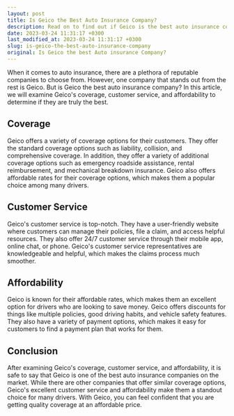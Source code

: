 ```yaml
---
layout: post
title: Is Geico the Best Auto Insurance Company?
description: Read on to find out if Geico is the best auto insurance company based on coverage, customer service, and affordability.
date: 2023-03-24 11:31:17 +0300
last_modified_at: 2023-03-24 11:31:17 +0300
slug: is-geico-the-best-auto-insurance-company
original: Is Geico the best Auto insurance Company?
---
```

When it comes to auto insurance, there are a plethora of reputable companies to choose from. However, one company that stands out from the rest is Geico. But is Geico the best auto insurance company? In this article, we will examine Geico's coverage, customer service, and affordability to determine if they are truly the best.

## Coverage

Geico offers a variety of coverage options for their customers. They offer the standard coverage options such as liability, collision, and comprehensive coverage. In addition, they offer a variety of additional coverage options such as emergency roadside assistance, rental reimbursement, and mechanical breakdown insurance. Geico also offers affordable rates for their coverage options, which makes them a popular choice among many drivers.

## Customer Service

Geico's customer service is top-notch. They have a user-friendly website where customers can manage their policies, file a claim, and access helpful resources. They also offer 24/7 customer service through their mobile app, online chat, or phone. Geico's customer service representatives are knowledgeable and helpful, which makes the claims process much smoother.

## Affordability

Geico is known for their affordable rates, which makes them an excellent option for drivers who are looking to save money. Geico offers discounts for things like multiple policies, good driving habits, and vehicle safety features. They also have a variety of payment options, which makes it easy for customers to find a payment plan that works for them.

## Conclusion

After examining Geico's coverage, customer service, and affordability, it is safe to say that Geico is one of the best auto insurance companies on the market. While there are other companies that offer similar coverage options, Geico's excellent customer service and affordability make them a standout choice for many drivers. With Geico, you can feel confident that you are getting quality coverage at an affordable price.